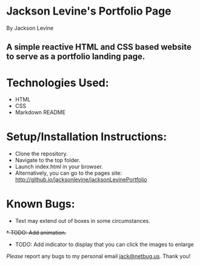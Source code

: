 # Jackson Levine's Portfolio Page
By Jackson Levine
## A simple reactive HTML and CSS based website to serve as a portfolio landing page. 
# Technologies Used:
* HTML
* CSS
* Markdown README
# Setup/Installation Instructions:
* Clone the repository.
* Navigate to the top folder.
* Launch index.html in your browser.
* Alternatively, you can go to the pages site: http://github.io/jacksonlevine/jacksonLevinePortfolio
# Known Bugs:
* Text may extend out of boxes in some circumstances.

~~* TODO: Add animation.~~
* TODO: Add indicator to display that you can click the images to enlarge

_Please_ report any bugs to my personal email jack@netbug.us. Thank you!